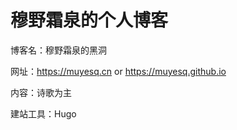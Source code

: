 # 穆野霜泉的个人博客  

博客名：穆野霜泉的黑洞  

网址：https://muyesq.cn or https://muyesq.github.io  

内容：诗歌为主  

建站工具：Hugo  

